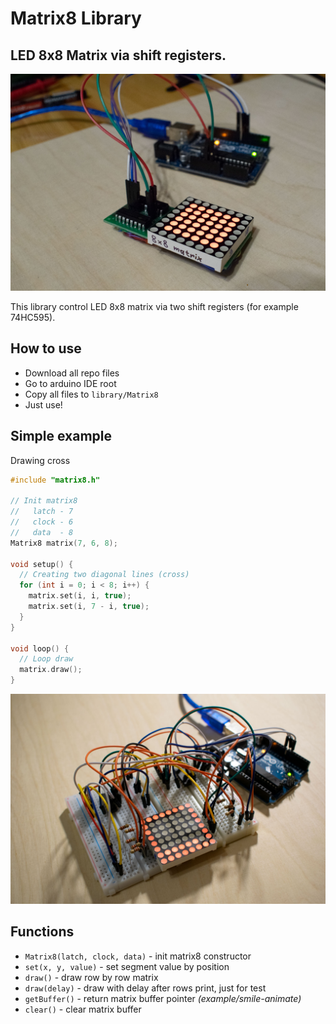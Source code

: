 # Matrix8 Library

## LED 8x8 Matrix via shift registers.

![8x8 matrix](examples/demo.jpg)

This library control LED 8x8 matrix via two shift registers (for example 74HC595).

## How to use

* Download all repo files
* Go to arduino IDE root
* Copy all files to `library/Matrix8`
* Just use!

## Simple example

Drawing cross

```cpp
#include "matrix8.h"

// Init matrix8
//   latch - 7
//   clock - 6
//   data  - 8
Matrix8 matrix(7, 6, 8);

void setup() {
  // Creating two diagonal lines (cross)
  for (int i = 0; i < 8; i++) {
    matrix.set(i, i, true);
    matrix.set(i, 7 - i, true);
  }
}

void loop() {
  // Loop draw
  matrix.draw();
}
```

![8x8 matrix cross](examples/demo2.jpg)

## Functions

* `Matrix8(latch, clock, data)` - init matrix8 constructor
* `set(x, y, value)` - set segment value by position
* `draw()` - draw row by row matrix
* `draw(delay)` - draw with delay after rows print, just for test
* `getBuffer()` - return matrix buffer pointer _(example/smile-animate)_
* `clear()`  - clear matrix buffer